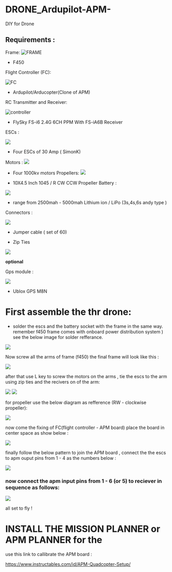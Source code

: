 # DRONE_Ardupilot-APM-
DIY for Drone 

## Requirements :

Frame:
 ![FRAME](frame.jpg)

* F450 

Flight Controller (FC):

  ![FC](fc.jpg)

* Ardupilot/Arducopter(Clone of APM) 

RC Transmitter and Receiver:

  ![controller](rc.jpg)

* FlySky FS-i6 2.4G 6CH PPM  With FS-iA6B Receiver

ESCs :

  ![](esc.jpg)

* Four ESCs of 30 Amp ( SimonK)

Motors :
  ![](motor.jpg)
* Four 1000kv motors 
Propellers:
 ![](prop.jpg)
 
* 10X4.5 Inch 1045 / R CW CCW Propeller
Battery :

![](ba.png)

* range from 2500mah - 5000mah Lithium ion / LiPo (3s,4s,6s andy type )

Connectors :

![](jumper.jpg)

* Jumper cable ( set of 60)

* Zip Ties

![](zip.jpg)


**optional**

Gps module :

  ![](gps.jpg)

* Ublox GPS M8N

# First assemble the thr drone:
* solder the escs and the battery socket with the frame in the same way. remember f450 frame comes with onboard power distribution system ) see the below image for solder refferance.

![](sold.jpg)


Now screw all the arms of frame (f450) the final frame will look like this :

![](final_frame.jpg)

after that use L key to screw the motors on the arms , tie the escs to the arm using zip ties and the recivers on of the arm:


![](pp.jpg) ![](ti.jpg)

for propeller use the below diagram as refference (RW - clockwise propeller):

![](prop.jpg)


now come the fixing of FC(flight controller - APM board) place the board in center space as show below :

![](bb.jpg)
 
finally follow the below pattern to join the APM board , connect the the escs to apm ouput pins from 1 - 4 as the numbers below :

![](prop1.jpg)

### now connect the apm input pins  from 1 - 6 (or 5) to reciever in sequence as follows:

![](r_a.png)

all set to fly ! 
 
#  INSTALL THE MISSION PLANNER or APM PLANNER for the 

use this link to callibrate the APM board :

https://www.instructables.com/id/APM-Quadcopter-Setup/









